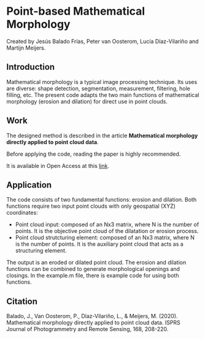 # Point-based Mathematical Morphology

Created by Jesús Balado Frías, Peter van Oosterom, Lucía Díaz-Vilariño and Martijn Meijers.

## Introduction

Mathematical morphology is a typical image processing technique. Its uses are diverse: shape detection, segmentation, measurement, filtering, hole filling, etc. The present code adapts the two main functions of mathematical morphology (erosion and dilation) for direct use in point clouds.

## Work

The designed method is described in the article ****Mathematical morphology directly applied to point cloud data****.

Before applying the code, reading the paper is highly recommended.

It is available in Open Access at this [link](https://doi.org/10.1016/j.isprsjprs.2020.08.011).


## Application
The code consists of two fundamental functions: erosion and dilation. Both functions require two input point clouds with only geospatial (XYZ) coordinates:
* Point cloud input: composed of an Nx3 matrix, where N is the number of points. It is the objective point cloud of the dilatation or erosion process.
* Point cloud strutcturing element: composed of an Nx3 matrix, where N is the number of points. It is the auxiliary point cloud that acts as a structuring element.

The output is an eroded or dilated point cloud. The erosion and dilation functions can be combined to generate morphological openings and closings. In the example.m file, there is example code for using both functions.


## Citation
Balado, J., Van Oosterom, P., Díaz-Vilariño, L., & Meijers, M. (2020). Mathematical morphology directly applied to point cloud data. ISPRS Journal of Photogrammetry and Remote Sensing, 168, 208-220.
